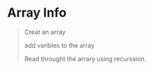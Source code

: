 # Array Info

> Creat an array
>
> add varibles to the array
>
> Read throught the arrary using recurssion.